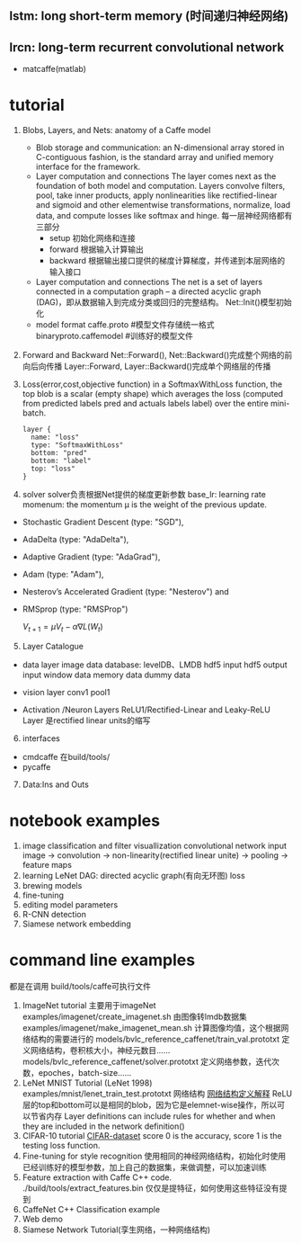 ## lstm: long short-term memory (时间递归神经网络)
## lrcn: long-term recurrent convolutional network




- matcaffe(matlab)
# tutorial
1. Blobs, Layers, and Nets: anatomy of a Caffe model
    - Blob storage and communication: an N-dimensional array stored in C-contiguous fashion, is the standard array and unified memory               interface for the framework.
    - Layer computation and connections 
        The layer comes next as the foundation of both model and computation.
        Layers convolve filters, pool, take inner products, apply nonlinearities like rectified-linear and sigmoid and other elementwise    transformations, normalize, load data, and compute losses like softmax and hinge. 
        每一层神经网络都有三部分
        * setup 初始化网络和连接
        * forward 根据输入计算输出
        * backward 根据输出接口提供的梯度计算梯度，并传递到本层网络的输入接口
    - Layer computation and connections
        The net is a set of layers connected in a computation graph – a directed acyclic graph (DAG)，即从数据输入到完成分类或回归的完整结构。
        Net::Init()模型初始化 
    - model format
        caffe.proto #模型文件存储统一格式
        binaryproto.caffemodel #训练好的模型文件

2. Forward and Backward
    Net::Forward(), Net::Backward()完成整个网络的前向后向传播
    Layer::Forward, Layer::Backward()完成单个网络层的传播
3. Loss(error,cost,objective function)
    in a SoftmaxWithLoss function, the top blob is a scalar (empty shape) which averages the loss (computed from predicted labels pred and  actuals labels label) over the entire mini-batch.
    ```
    layer {
      name: "loss"
      type: "SoftmaxWithLoss"
      bottom: "pred"
      bottom: "label"
      top: "loss"
    }
    ```
4. solver
solver负责根据Net提供的梯度更新参数
base_lr: learning rate
momenum: the momentum μ is the weight of the previous update.
- Stochastic Gradient Descent (type: "SGD"),
- AdaDelta (type: "AdaDelta"),
- Adaptive Gradient (type: "AdaGrad"),
- Adam (type: "Adam"),
- Nesterov’s Accelerated Gradient (type: "Nesterov") and
- RMSprop (type: "RMSProp")  

    $V_{t+1} = \mu V_t - \alpha \nabla L(W_t)$

5. Layer Catalogue
- data layer
    image data
    database: levelDB、LMDB
    hdf5 input 
    hdf5 output
    input 
    window data
    memory data
    dummy data

- vision layer
    conv1
    pool1

- Activation /Neuron Layers
    ReLU1/Rectified-Linear and Leaky-ReLU Layer 
    是rectified linear units的缩写
6. interfaces
- cmdcaffe 
    在build/tools/
- pycaffe
7. Data:Ins and Outs
# notebook examples
1. image classification and filter visuallization
    convolutional network
    input image -> convolution -> non-linearity(rectified linear unite) -> pooling -> feature maps
2. learning LeNet
    DAG: directed acyclic graph(有向无环图)
    loss
3. brewing models
4. fine-tuning
5. editing model parameters
6. R-CNN detection
7. Siamese network embedding

# command line examples
都是在调用 build/tools/caffe可执行文件
1. ImageNet tutorial
    主要用于imageNet
    examples/imagenet/create_imagenet.sh  由图像转lmdb数据集
    examples/imagenet/make_imagenet_mean.sh 计算图像均值，这个根据网络结构的需要进行的
    models/bvlc_reference_caffenet/train_val.prototxt 定义网络结构，卷积核大小，神经元数目……
    models/bvlc_reference_caffenet/solver.prototxt 定义网络参数，迭代次数，epoches，batch-size……
2. LeNet MNIST Tutorial   (LeNet 1998)
    examples/mnist/lenet_train_test.prototxt 网络结构
    [网络结构定义解释](http://caffe.berkeleyvision.org/gathered/examples/mnist.html)
    ReLU层的top和bottom可以是相同的blob，因为它是elemnet-wise操作，所以可以节省内存
    Layer definitions can include rules for whether and when they are included in the network definition()
3. CIFAR-10 tutorial [CIFAR-dataset](http://www.cs.toronto.edu/~kriz/cifar.html)
    score 0 is the accuracy,
    score 1 is the testing loss function.
4. Fine-tuning for style recognition
    使用相同的神经网络结构，初始化时使用已经训练好的模型参数，加上自己的数据集，来做调整，可以加速训练
5. Feature extraction with Caffe C++ code.
    ./build/tools/extract_features.bin 
    仅仅是提特征，如何使用这些特征没有提到
6. CaffeNet C++ Classification example    
7. Web demo
8. Siamese Network Tutorial(孪生网络，一种网络结构)